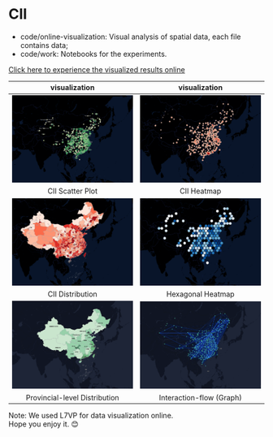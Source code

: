 # CII   


- code/online-visualization: Visual analysis of spatial data, each file contains data;
- code/work: Notebooks for the experiments.

[Click here to experience the visualized results online](https://vczero.github.io/CII/)   



|  visualization                                                                                      | visualization                                                                             |
| :---:                                                                                               | :---:                                                                                     |
| <a href="https://vczero.github.io/CII/CII_scatter_EN.html"><img src="./vis-imgs/1.png"/></a>        | <a href="https://vczero.github.io/CII/CII_heatmap.html"><img src="./vis-imgs/2.png"/></a> |
| CII Scatter Plot                                                                                    | CII Heatmap                                                                               |
|<a href="https://vczero.github.io/CII/CII_cities.html"><img src="./vis-imgs/3.png"/></a>             | <a href="https://vczero.github.io/CII/CII_hexagon.html"><img src="./vis-imgs/4.png"/></a> |
| CII Distribution                                                                                    | Hexagonal Heatmap                                                                         |
| <a href="https://vczero.github.io/CII/CII_provinces.html"><img src="./vis-imgs/5.png"/></a>         | <a href="https://vczero.github.io/CII/CII_flow.html"><img src="./vis-imgs/6.png"/></a>    |
| Provincial-level  Distribution                                                                      | Interaction-flow (Graph)  |  

Note: We used L7VP for data visualization online.    
Hope you enjoy it. 😊    
